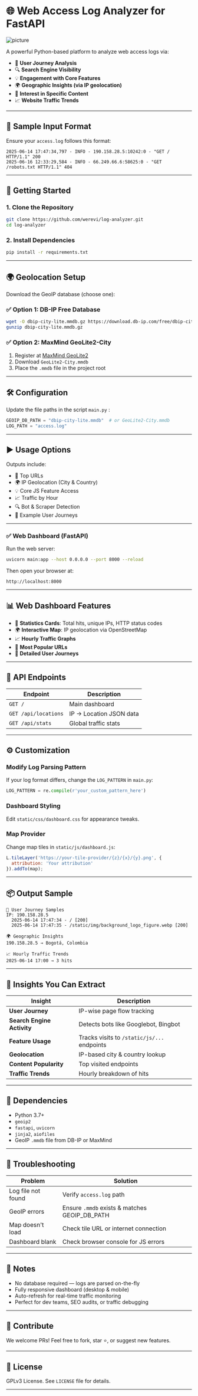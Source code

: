# 🌐 Web Access Log Analyzer for FastAPI

![picture](https://raw.githubusercontent.com/Werevi/Log-analizer/refs/heads/main/pictures/1.png)

A powerful Python-based platform to analyze web access logs via:

* 🧭 **User Journey Analysis**
* 🔍 **Search Engine Visibility**
* 💡 **Engagement with Core Features**
* 🌍 **Geographic Insights (via IP geolocation)**
* 📌 **Interest in Specific Content**
* 📈 **Website Traffic Trends**

---

## 📁 Sample Input Format

Ensure your `access.log` follows this format:

```
2025-06-14 17:47:34,797 - INFO - 190.158.28.5:10242:0 - "GET / HTTP/1.1" 200
2025-06-16 12:33:29,584 - INFO - 66.249.66.6:58625:0 - "GET /robots.txt HTTP/1.1" 404
```

---

## 🚀 Getting Started

### 1. Clone the Repository

```bash
git clone https://github.com/werevi/log-analyzer.git
cd log-analyzer
```

### 2. Install Dependencies

```bash
pip install -r requirements.txt
```

---

## 🌍 Geolocation Setup

Download the GeoIP database (choose one):

### ✅ Option 1: **DB-IP Free Database**

```bash
wget -O dbip-city-lite.mmdb.gz https://download.db-ip.com/free/dbip-city-lite-$(date +%Y-%m).mmdb.gz
gunzip dbip-city-lite.mmdb.gz
```

### ✅ Option 2: **MaxMind GeoLite2-City**

1. Register at [MaxMind GeoLite2](https://www.maxmind.com/en/geolite2/signup)
2. Download `GeoLite2-City.mmdb`
3. Place the `.mmdb` file in the project root

---

## 🛠️ Configuration

Update the file paths in the script `main.py` :

```python
GEOIP_DB_PATH = "dbip-city-lite.mmdb"  # or GeoLite2-City.mmdb
LOG_PATH = "access.log"
```

---

## ▶️ Usage Options


Outputs include:

* 📌 Top URLs
* 🌍 IP Geolocation (City & Country)
* 💡 Core JS Feature Access
* 📈 Traffic by Hour
* 🔍 Bot & Scraper Detection
* 🧭 Example User Journeys

---

### ✅ Web Dashboard (FastAPI)

Run the web server:

```bash
uvicorn main:app --host 0.0.0.0 --port 8000 --reload
```

Then open your browser at:

```
http://localhost:8000
```

---

## 📊 Web Dashboard Features

* 📌 **Statistics Cards**: Total hits, unique IPs, HTTP status codes
* 🌍 **Interactive Map**: IP geolocation via OpenStreetMap
* 📈 **Hourly Traffic Graphs**
* 📑 **Most Popular URLs**
* 🧭 **Detailed User Journeys**

---

## 🔌 API Endpoints

| Endpoint             | Description             |
| -------------------- | ----------------------- |
| `GET /`              | Main dashboard          |
| `GET /api/locations` | IP → Location JSON data |
| `GET /api/stats`     | Global traffic stats    |

---

## ⚙️ Customization

### Modify Log Parsing Pattern

If your log format differs, change the `LOG_PATTERN` in `main.py`:

```python
LOG_PATTERN = re.compile(r'your_custom_pattern_here')
```

### Dashboard Styling

Edit `static/css/dashboard.css` for appearance tweaks.

### Map Provider

Change map tiles in `static/js/dashboard.js`:

```js
L.tileLayer('https://your-tile-provider/{z}/{x}/{y}.png', {
  attribution: 'Your attribution'
}).addTo(map);
```

---

## 📦 Output Sample

```
🧭 User Journey Samples
IP: 190.158.28.5
  2025-06-14 17:47:34 - / [200]
  2025-06-14 17:47:35 - /static/img/background_logo_figure.webp [200]

🌍 Geographic Insights
190.158.28.5 → Bogotá, Colombia

📈 Hourly Traffic Trends
2025-06-14 17:00 → 3 hits
```

---

## 🧠 Insights You Can Extract

| Insight                    | Description                                 |
| -------------------------- | ------------------------------------------- |
| **User Journey**           | IP-wise page flow tracking                  |
| **Search Engine Activity** | Detects bots like Googlebot, Bingbot        |
| **Feature Usage**          | Tracks visits to `/static/js/...` endpoints |
| **Geolocation**            | IP-based city & country lookup              |
| **Content Popularity**     | Top visited endpoints                       |
| **Traffic Trends**         | Hourly breakdown of hits                    |

---

## 🧩 Dependencies

* Python 3.7+
* `geoip2`
* `fastapi`, `uvicorn`
* `jinja2`, `aiofiles`
* GeoIP `.mmdb` file from DB-IP or MaxMind

---

## 🧰 Troubleshooting

| Problem            | Solution                                        |
| ------------------ | ----------------------------------------------- |
| Log file not found | Verify `access.log` path                        |
| GeoIP errors       | Ensure `.mmdb` exists & matches GEOIP\_DB\_PATH |
| Map doesn't load   | Check tile URL or internet connection           |
| Dashboard blank    | Check browser console for JS errors             |

---

## 📌 Notes

* No database required — logs are parsed on-the-fly
* Fully responsive dashboard (desktop & mobile)
* Auto-refresh for real-time traffic monitoring
* Perfect for dev teams, SEO audits, or traffic debugging

---

## 💖 Contribute

We welcome PRs! Feel free to fork, star ⭐, or suggest new features.

---

## 🪪 License

GPLv3 License. See `LICENSE` file for details.

---
